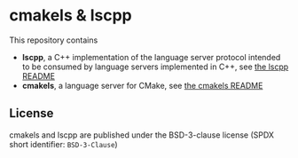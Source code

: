 # cmakels & lscpp

This repository contains 

- **lscpp**, a C++ implementation of the language server protocol intended to be consumed by language servers implemented in C++, see [the lscpp README](lscpp/README.md) 
- **cmakels**, a language server for CMake, see [the cmakels README](cmakels/README.md) 

## License

cmakels and lscpp are published under the BSD-3-clause license (SPDX short identifier: `BSD-3-Clause`)
